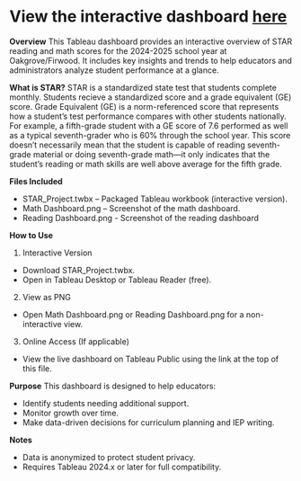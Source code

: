 # **View the interactive dashboard [here](https://public.tableau.com/views/STAR_Project_17421014130700/MathDashboard?:language=en-US&publish=yes&:sid=&:redirect=auth&:display_count=n&:origin=viz_share_link)**

**Overview**
This Tableau dashboard provides an interactive overview of STAR reading and math scores for the 2024-2025 school year at Oakgrove/Firwood. It includes key insights and trends to help educators and administrators analyze student performance at a glance. 

**What is STAR?**
STAR is a standardized state test that students complete monthly. Students recieve a standardized score and a grade equivalent (GE) score. Grade Equivalent (GE) is a norm-referenced score that represents how a student’s test performance compares with other students nationally. For example, a fifth-grade student with a GE score of 7.6 performed as well as a typical seventh-grader who is 60% through the school year. This score doesn’t necessarily mean that the student is capable of reading seventh-grade material or doing seventh-grade math—it only indicates that the student’s reading or math skills are well above average for the fifth grade.

**Files Included**
- STAR_Project.twbx – Packaged Tableau workbook (interactive version).
- Math Dashboard.png – Screenshot of the math dashboard.
- Reading Dashboard.png - Screenshot of the reading dashboard

**How to Use**
1. Interactive Version
- Download STAR_Project.twbx.
- Open in Tableau Desktop or Tableau Reader (free).
2. View as PNG
- Open Math Dashboard.png or Reading Dashboard.png for a non-interactive view.
3. Online Access (If applicable)
- View the live dashboard on Tableau Public using the link at the top of this file.

**Purpose**
This dashboard is designed to help educators:
- Identify students needing additional support.
- Monitor growth over time.
- Make data-driven decisions for curriculum planning and IEP writing.

**Notes**
- Data is anonymized to protect student privacy.
- Requires Tableau 2024.x or later for full compatibility.
